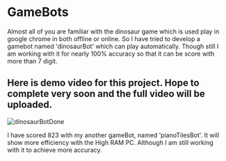 # GameBots
 
 
Almost all of you are familiar with the dinosaur game which is used play in google chrome in both offline or online.
So I have tried to develop a gamebot named 'dinosaurBot' which can play automatically.
Though still I am working with it for nearly 100% accuracy so that it can be score with more than 7 digit.

## Here is demo video for this project. Hope to complete very soon and the full video will be uploaded.


![dinosaurBotDone](https://user-images.githubusercontent.com/64744693/85575150-265a0600-b659-11ea-998c-906d67be1b5e.gif)

I have scored 823 with my another gameBot, named 'pianoTilesBot'. It will show more efficiency with the High RAM PC.
Although I am still working with it to achieve more accuracy.
